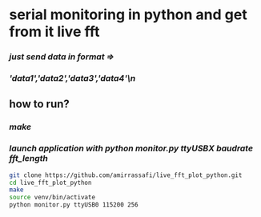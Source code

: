 # serial monitoring in python and get from it live fft

### _just send data in format =>_

###  _'data1','data2','data3','data4'\n_

## how to run?

### _make_

### _launch application with python monitor.py ttyUSBX baudrate fft_length_

```bash
git clone https://github.com/amirrassafi/live_fft_plot_python.git
cd live_fft_plot_python
make
source venv/bin/activate
python monitor.py ttyUSB0 115200 256
```
